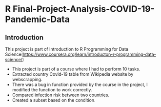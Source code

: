 # R Final-Project-Analysis-COVID-19-Pandemic-Data
## Introduction
This project is part of Introduction to R Programming for Data Science(https://www.coursera.org/learn/introducton-r-programming-data-science/)
* This project is part of a course where I had to perform 10 tasks. 
* Extracted country Covid-19 table from Wikipedia website by webscrapping. 
* There was a bug in function provided by the course in the project, I modified the function to work correctly.
* Compared infection risk between two countries.
* Created a subset based on the condition.
